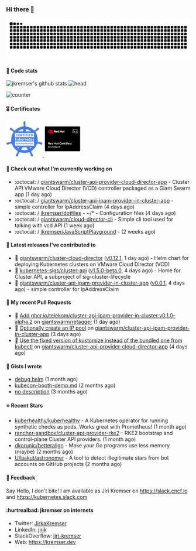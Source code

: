 ### Hi there 👋

![GitHub Snake](github-snake-dark.svg)

#### 📱 Code stats

![jkremser's github stats](https://github-readme-stats.vercel.app/api?username=jkremser&count_private=true&show_icons=true&hide_border=false&theme=tokyonight&title_color=5bcdec&bg_color=0d1117&border_radius=false) ![head](https://user-images.githubusercontent.com/535866/175570014-71166aaa-95f7-4a4f-869c-93a16481de4e.jpeg)



![counter](https://komarev.com/ghpvc/?username=jkremser&color=5bcdec&style=for-the-badge)

#### 🎖 Certificates
<p align="left">
    <a href="https://www.credly.com/badges/8ca716d9-fa9b-42e6-b4a1-ad043baf5396/public_url">
        <img src="https://raw.githubusercontent.com/cncf/artwork/master/other/cka/color/kubernetes-cka-color.png" alt="https://www.credly.com/badges/8ca716d9-fa9b-42e6-b4a1-ad043baf5396/public_url" width="100" height="100"/>
    </a>
    <a href="https://rhtapps.redhat.com/verify/?certId=120-194-022">
        <img src="./rhca.png" alt="https://rhtapps.redhat.com/verify/?certId=120-194-022" width="100" height="100"/>
    </a>
</p>

#### 👷 Check out what I'm currently working on

- :octocat: / [giantswarm/cluster-api-provider-cloud-director-app](https://github.com/giantswarm/cluster-api-provider-cloud-director-app) - Cluster API VMware Cloud Director (VCD) controller packaged as a Giant Swarm app (1 day ago)
- :octocat: / [giantswarm/cluster-api-ipam-provider-in-cluster-app](https://github.com/giantswarm/cluster-api-ipam-provider-in-cluster-app) - simple controller for IpAddressClaim (4 days ago)
- :octocat: / [jkremser/dotfiles](https://github.com/jkremser/dotfiles) - ~/*  -  Configuration files (4 days ago)
- :octocat: / [giantswarm/cloud-director-cli](https://github.com/giantswarm/cloud-director-cli) - Simple cli tool used for talking with vcd API (1 week ago)
- :octocat: / [jkremser/JavaScriptPlayground](https://github.com/jkremser/JavaScriptPlayground) -  (2 weeks ago)

#### 🔭 Latest releases I've contributed to

- 🎉 [giantswarm/cluster-cloud-director](https://github.com/giantswarm/cluster-cloud-director) ([v0.12.1](https://github.com/giantswarm/cluster-cloud-director/releases/tag/v0.12.1), 1 day ago) - Helm chart for deploying Kubernetes clusters on VMware Cloud Director (VCD)
- 🎉 [kubernetes-sigs/cluster-api](https://github.com/kubernetes-sigs/cluster-api) ([v1.5.0-beta.0](https://github.com/kubernetes-sigs/cluster-api/releases/tag/v1.5.0-beta.0), 4 days ago) - Home for Cluster API, a subproject of sig-cluster-lifecycle
- 🎉 [giantswarm/cluster-api-ipam-provider-in-cluster-app](https://github.com/giantswarm/cluster-api-ipam-provider-in-cluster-app) ([v0.0.1](https://github.com/giantswarm/cluster-api-ipam-provider-in-cluster-app/releases/tag/v0.0.1), 4 days ago) - simple controller for IpAddressClaim

#### 🔨 My recent Pull Requests

- 💪 [Add ghcr.io/telekom/cluster-api-ipam-provider-in-cluster:v0.1.0-alpha.2](https://github.com/giantswarm/retagger/pull/849) on [giantswarm/retagger](https://github.com/giantswarm/retagger) (1 day ago)
- 💪 [Optionally create an IP pool](https://github.com/giantswarm/cluster-api-ipam-provider-in-cluster-app/pull/8) on [giantswarm/cluster-api-ipam-provider-in-cluster-app](https://github.com/giantswarm/cluster-api-ipam-provider-in-cluster-app) (3 days ago)
- 💪 [Use the fixed version of kustomize instead of the bundled one from kubectl](https://github.com/giantswarm/cluster-api-provider-cloud-director-app/pull/61) on [giantswarm/cluster-api-provider-cloud-director-app](https://github.com/giantswarm/cluster-api-provider-cloud-director-app) (4 days ago)

#### 📓 Gists I wrote

- [debug helm](https://gist.github.com/40bc6009eefdea63b57854becf8409a5) (1 month ago)
- [kubecon-booth-demo.md](https://gist.github.com/8ec12c94e4ff2fc8aa0ee0754363a035) (2 months ago)
- [no description](https://gist.github.com/7fb07237a9c75a81cb03dd87ee181b13) (3 months ago)

#### ⭐ Recent Stars

- [kuberhealthy/kuberhealthy](https://github.com/kuberhealthy/kuberhealthy) - A Kubernetes operator for running synthetic checks as pods. Works great with Prometheus! (1 month ago)
- [rancher-sandbox/cluster-api-provider-rke2](https://github.com/rancher-sandbox/cluster-api-provider-rke2) - RKE2 bootstrap and control-plane Cluster API providers. (1 month ago)
- [dkorunic/betteralign](https://github.com/dkorunic/betteralign) - Make your Go programs use less memory (maybe) (2 months ago)
- [Ullaakut/astronomer](https://github.com/Ullaakut/astronomer) - A tool to detect illegitimate stars from bot accounts on GitHub projects (2 months ago)

#### 💬 Feedback

Say Hello, I don't bite! I am available as Jiri Kremser on https://slack.cncf.io and https://kubernetes.slack.com


#### :hurtrealbad: jkremser on internets

- Twitter: <a href="https://twitter.com/JirkaKremser">JirkaKremser</a>
- LinkedIn: <a href="https://www.linkedin.com/in/jirik/">jirik</a>
- StackOverflow: <a href="https://stackoverflow.com/users/1594980/jiri-kremser">jiri-kremser</a>
- Web: https://kremser.dev